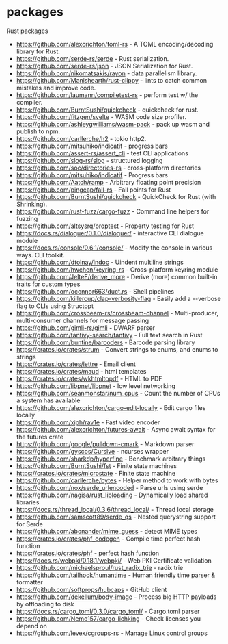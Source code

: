 # packages
Rust packages

- https://github.com/alexcrichton/toml-rs - A TOML encoding/decoding library for
  Rust.
- https://github.com/serde-rs/serde - Rust serialization.
- https://github.com/serde-rs/json - JSON Serialization for Rust.
- https://github.com/nikomatsakis/rayon - data parallelism library.
- https://github.com/Manishearth/rust-clippy - lints to catch common mistakes
  and improve code.
- https://github.com/laumann/compiletest-rs - perform test w/ the compiler.
- https://github.com/BurntSushi/quickcheck - quickcheck for rust.
- https://github.com/fitzgen/svelte - WASM code size profiler.
- https://github.com/ashleygwilliams/wasm-pack - pack up wasm and publish to
  npm.
- https://github.com/carllerche/h2 - tokio http2.
- https://github.com/mitsuhiko/indicatif - progress bars
- https://github.com/assert-rs/assert_cli - test CLI applications
- https://github.com/slog-rs/slog - structured logging
- https://github.com/soc/directories-rs - cross-platform directories
- https://github.com/mitsuhiko/indicatif - Progress bars
- https://github.com/Aatch/ramp - Arbitrary floating point precision
- https://github.com/pingcap/fail-rs - Fail points for Rust
- https://github.com/BurntSushi/quickcheck - QuickCheck for Rust (with Shrinking).
- https://github.com/rust-fuzz/cargo-fuzz - Command line helpers for fuzzing
- https://github.com/altsysrq/proptest - Property testing for Rust
- https://docs.rs/dialoguer/0.1.0/dialoguer/ - interactive CLI dialogue module
- https://docs.rs/console/0.6.1/console/ - Modify the console in various ways. CLI toolkit.
- https://github.com/dtolnay/indoc - Uindent multiline strings
- https://github.com/hwchen/keyring-rs - Cross-platform keyring module
- https://github.com/JelteF/derive_more - Derive (more) common built-in traits for custom types
- https://github.com/oconnor663/duct.rs - Shell pipelines
- https://github.com/killercup/clap-verbosity-flag - Easily add a --verbose flag to CLIs using Structopt
- https://github.com/crossbeam-rs/crossbeam-channel - Multi-producer, multi-consumer channels for message passing
- https://github.com/gimli-rs/gimli - DWARF parser
- https://github.com/tantivy-search/tantivy - Full text search in Rust
- https://github.com/buntine/barcoders - Barcode parsing library
- https://crates.io/crates/strum - Convert strings to enums, and enums to strings
- https://crates.io/crates/lettre - Email client
- https://crates.io/crates/maud - html templates
- https://crates.io/crates/wkhtmltopdf - HTML to PDF
- https://github.com/libpnet/libpnet - low level networking
- https://github.com/seanmonstar/num_cpus - Count the number of CPUs a system has available
- https://github.com/alexcrichton/cargo-edit-locally - Edit cargo files locally
- https://github.com/xiph/rav1e - Fast video encoder
- https://github.com/alexcrichton/futures-await - Async await syntax for the futures crate
- https://github.com/google/pulldown-cmark - Markdown parser
- https://github.com/gyscos/Cursive - ncurses wrapper
- https://github.com/sharkdp/hyperfine - Benchmark arbitrary things
- https://github.com/BurntSushi/fst - Finite state machines
- https://crates.io/crates/microstate - Finite state machine
- https://github.com/carllerche/bytes - Helper method to work with bytes
- https://github.com/nox/serde_urlencoded - Parse urls using serde
- https://github.com/nagisa/rust_libloading - Dynamically load shared libraries
- https://docs.rs/thread_local/0.3.6/thread_local/ - Thread local storage
- https://github.com/samscott89/serde_qs - Nested querystring support for Serde
- https://github.com/abonander/mime_guess - detect MIME types
- https://crates.io/crates/phf_codegen - Compile time perfect hash function
- https://crates.io/crates/phf - perfect hash function
- https://docs.rs/webpki/0.18.1/webpki/ - Web PKI Certificate validation
- https://github.com/michaelsproul/rust_radix_trie - radix trie
- https://github.com/tailhook/humantime - Human friendly time parser & formatter
- https://github.com/softprops/hubcaps - GitHub client
- https://github.com/dekellum/body-image - Process big HTTP payloads by offloading to disk
- https://docs.rs/cargo_toml/0.3.0/cargo_toml/ - Cargo.toml parser
- https://github.com/Nemo157/cargo-lichking - Check licenses you depend on
- https://github.com/levex/cgroups-rs - Manage Linux control groups
